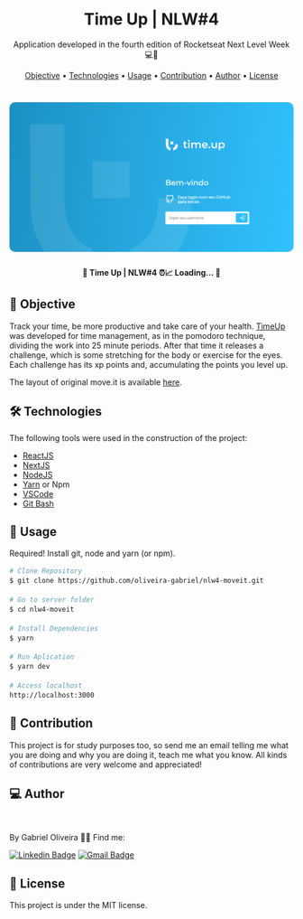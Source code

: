 <h1 align="center">
    Time Up | NLW#4
</h1>
<p align="center"> Application developed in the fourth edition of Rocketseat Next Level Week 💻🚀 </p>

<p align="center">
 <a href="#objective">Objective</a> •
 <a href="#technologies">Technologies</a> • 
 <a href="#usage">Usage</a> • 
 <a href="#contribution">Contribution</a> • 
 <a href="#author">Author</a> • 
 <a href="#license">License</a>
</p>

<h1 align="center">
  <img width="600" style="border-radius: 10px" height="auto" alt="level.up" title="Level Up" src="public/assets/login.png" />

</h1>

<h4 align="center"> 
	🚧 Time Up | NLW#4 ⏰📈 Loading...  🚧
</h4>

<h2 id="objective" > 🎯 Objective </h2>

Track your time, be more productive and take care of your health. <a href="https://timeup.vercel.app">TimeUp</a> was developed for time management, as in the pomodoro technique, dividing the work into 25 minute periods. After that time it releases a challenge, which is some stretching for the body or exercise for the eyes. Each challenge has its xp points and, accumulating the points you level up.

The layout of original move.it is available <a href="https://www.figma.com/file/ge20pu3ofMOKoliUyKx1Nl/?viewer=1&node-id=">here</a>.

<h2 id="technologies"> 🛠 Technologies </h2>

The following tools were used in the construction of the project:

- [ReactJS](https://reactjs.org)
- [NextJS](https://nextjs.org)
- [NodeJS](https://nodejs.org/en/)
- [Yarn](https://yarnpkg.com) or Npm
- [VSCode](https://code.visualstudio.com)
- [Git Bash](https://gitforwindows.org/)

<h2 id="usage" > 👷 Usage </h2>

Required! Install git, node and yarn (or npm).

```bash
# Clone Repository
$ git clone https://github.com/oliveira-gabriel/nlw4-moveit.git

# Go to server folder
$ cd nlw4-moveit

# Install Dependencies
$ yarn

# Run Aplication
$ yarn dev

# Access localhost
http://localhost:3000
```

<h2 id="contribution"> 🤝 Contribution </h2>

This project is for study purposes too, so send me an email telling me what you are doing and why you are doing it, teach me what you know. All kinds of contributions are very welcome and appreciated!

<h2 id="author"> 💻 Author </h2>

<img style="border-radius: 50%;" src="https://avatars3.githubusercontent.com/u/71350840?s=400&u=02afaa6318aee076b5e3a398e531296a7fb30dc0&v=4" width="100px;" alt=""/>

By Gabriel Oliveira 👋🏽 Find me:

[![Linkedin Badge](https://img.shields.io/badge/-Gabriel%20Oliveira-blue?style=flat-square&logo=Linkedin&logoColor=white&link=https://www.linkedin.com/in/gabrieloliveira472/)](https://www.linkedin.com/in/gabrieloliveira472/)
[![Gmail Badge](https://img.shields.io/badge/-gabrieloliveira472@gmail.com-c14438?style=flat-square&logo=Gmail&logoColor=white&link=mailto:gabrieloliveira472@gmail.com)](mailto:gabrieloliveira472@gmail.com)

<h2 id="license"> 📝 License </h2>

This project is under the MIT license.

